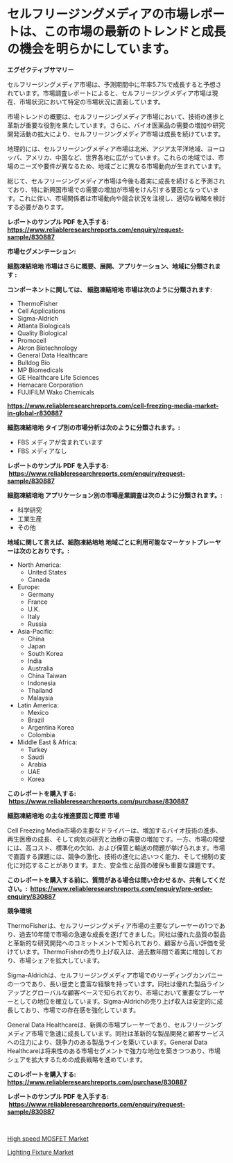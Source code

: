 <p><h1>セルフリージングメディアの市場レポートは、この市場の最新のトレンドと成長の機会を明らかにしています。</h1></p><p><strong>エグゼクティブサマリー</strong></p>
<p><p>セルフリージングメディア市場は、予測期間中に年率5.7%で成長すると予想されています。市場調査レポートによると、セルフリージングメディア市場は現在、市場状況において特定の市場状況に直面しています。</p><p>市場トレンドの概要は、セルフリージングメディア市場において、技術の進歩と革新が重要な役割を果たしています。さらに、バイオ医薬品の需要の増加や研究開発活動の拡大により、セルフリージングメディア市場は成長を続けています。</p><p>地理的には、セルフリージングメディア市場は北米、アジア太平洋地域、ヨーロッパ、アメリカ、中国など、世界各地に広がっています。これらの地域では、市場のニーズや要件が異なるため、地域ごとに異なる市場動向が生まれています。</p><p>総じて、セルフリージングメディア市場は今後も着実に成長を続けると予測されており、特に新興国市場での需要の増加が市場をけん引する要因となっています。これに伴い、市場関係者は市場動向や競合状況を注視し、適切な戦略を検討する必要があります。</p></p>
<p><strong>レポートのサンプル PDF を入手する: <a href="https://www.reliableresearchreports.com/enquiry/request-sample/830887">https://www.reliableresearchreports.com/enquiry/request-sample/830887</a></strong></p>
<p><strong>市場セグメンテーション:</strong></p>
<p><strong> 細胞凍結培地 市場はさらに概要、展開、アプリケーション、地域に分類されます :</strong></p>
<p><strong>コンポーネントに関しては、 細胞凍結培地 市場は次のように分類されます: &nbsp;</strong></p>
<p><ul><li>ThermoFisher</li><li>Cell Applications</li><li>Sigma-Aldrich</li><li>Atlanta Biologicals</li><li>Quality Biological</li><li>Promocell</li><li>Akron Biotechnology</li><li>General Data Healthcare</li><li>Bulldog Bio</li><li>MP Biomedicals</li><li>GE Healthcare Life Sciences</li><li>Hemacare Corporation</li><li>FUJIFILM Wako Chemicals</li></ul></p>
<p><strong><a href="https://www.reliableresearchreports.com/cell-freezing-media-market-in-global-r830887">https://www.reliableresearchreports.com/cell-freezing-media-market-in-global-r830887</a></strong></p>
<p><strong> 細胞凍結培地 タイプ別の市場分析は次のように分類されます。:</strong></p>
<p><ul><li>FBS メディアが含まれています</li><li>FBS メディアなし</li></ul></p>
<p><strong>レポートのサンプル PDF を入手する: &nbsp;<a href="https://www.reliableresearchreports.com/enquiry/request-sample/830887">https://www.reliableresearchreports.com/enquiry/request-sample/830887</a></strong></p>
<p><strong> 細胞凍結培地 アプリケーション別の市場産業調査は次のように分類されます。:</strong></p>
<p><ul><li>科学研究</li><li>工業生産</li><li>その他</li></ul></p>
<p><strong>地域に関して言えば、細胞凍結培地 地域ごとに利用可能なマーケットプレーヤーは次のとおりです。:</strong></p>
<p><ul>
    <li>
        North America:
        <ul>
            <li>United States</li>
            <li>Canada</li>
        </ul>
    </li>
    <li>
        Europe:
        <ul>
            <li>Germany</li>
            <li>France</li>
            <li>U.K.</li>
            <li>Italy</li>
            <li>Russia</li>
        </ul>
    </li>
    <li>
        Asia-Pacific:
        <ul>
            <li>China</li>
            <li>Japan</li>
            <li>South Korea</li>
            <li>India</li>
            <li>Australia</li>
            <li>China Taiwan</li>
            <li>Indonesia</li>
            <li>Thailand</li>
            <li>Malaysia</li>
        </ul>
    </li>
    <li>
        Latin America:
        <ul>
            <li>Mexico</li>
            <li>Brazil</li>
            <li>Argentina Korea</li>
            <li>Colombia</li>
        </ul>
    </li>
    <li>
        Middle East & Africa:
        <ul>
            <li>Turkey</li>
            <li>Saudi</li>
            <li>Arabia</li>
            <li>UAE</li>
            <li>Korea</li>
        </ul>
    </li>
    </ul></p>
<p><strong>このレポートを購入する: &nbsp;<a href="https://www.reliableresearchreports.com/purchase/830887">https://www.reliableresearchreports.com/purchase/830887</a></strong></p>
<p><strong>細胞凍結培地 の主な推進要因と障壁 市場</strong></p>
<p><p>Cell Freezing Media市場の主要なドライバーは、増加するバイオ技術の進歩、再生医療の成長、そして病気の研究と治療の需要の増加です。一方、市場の障壁には、高コスト、標準化の欠如、および保管と輸送の問題が挙げられます。市場で直面する課題には、競争の激化、技術の進化に追いつく能力、そして規制の変化に対応することがあります。また、安全性と品質の確保も重要な課題です。</p></p>
<p><strong>このレポートを購入する前に、質問がある場合は問い合わせるか、共有してください。:&nbsp; <a href="https://www.reliableresearchreports.com/enquiry/pre-order-enquiry/830887">https://www.reliableresearchreports.com/enquiry/pre-order-enquiry/830887</a></strong></p>
<p><strong>競争環境</strong></p>
<p><p>ThermoFisherは、セルフリージングメディア市場の主要なプレーヤーの1つであり、過去10年間で市場の急速な成長を遂げてきました。同社は優れた品質の製品と革新的な研究開発へのコミットメントで知られており、顧客から高い評価を受けています。ThermoFisherの売り上げ収入は、過去数年間で着実に増加しており、市場シェアを拡大しています。</p><p>Sigma-Aldrichは、セルフリージングメディア市場でのリーディングカンパニーの一つであり、長い歴史と豊富な経験を持っています。同社は優れた製品ラインアップとグローバルな顧客ベースで知られており、市場において重要なプレーヤーとしての地位を確立しています。Sigma-Aldrichの売り上げ収入は安定的に成長しており、市場での存在感を強化しています。</p><p>General Data Healthcareは、新興の市場プレーヤーであり、セルフリージングメディア市場で急速に成長しています。同社は革新的な製品開発と顧客サービスへの注力により、競争力のある製品ラインを築いています。General Data Healthcareは将来性のある市場セグメントで強力な地位を築きつつあり、市場シェアを拡大するための成長戦略を進めています。</p></p>
<p><strong>このレポートを購入する: &nbsp; <a href="https://www.reliableresearchreports.com/purchase/830887">https://www.reliableresearchreports.com/purchase/830887</a></strong></p>
<p><strong>レポートのサンプル PDF を入手する: &nbsp;<a href="https://www.reliableresearchreports.com/enquiry/request-sample/830887">https://www.reliableresearchreports.com/enquiry/request-sample/830887</a></strong><strong></strong></p>
<p>&nbsp;</p>
<p><p><a href="https://five-trouble-98a.notion.site/High-speed-MOSFET-Market-Size-Market-Outlook-and-Market-Forecast-2024-to-2031-dcbcff09c30d40ca88654759ca817b2a">High speed MOSFET Market</a></p><p><a href="https://nifty-kite-d51.notion.site/Lighting-Fixture-Market-Research-Report-Its-History-and-Forecast-2024-to-2031-7307a4cb3f1348e7adfb772f75339315">Lighting Fixture Market</a></p></p>